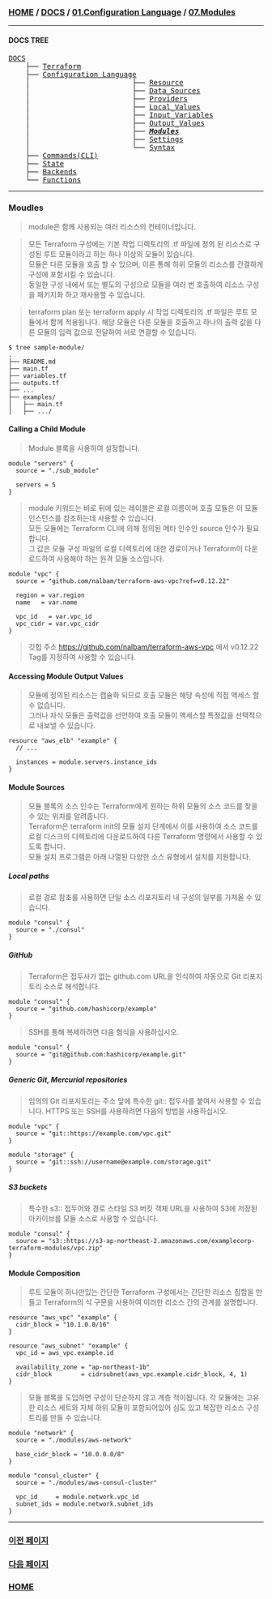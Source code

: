 ### [HOME](https://github.com/MZCMSC/Terraform/blob/main/README.md) / [DOCS](https://github.com/MZCMSC/Terraform/blob/main/DOCS/README.md) / [01.Configuration Language](https://github.com/MZCMSC/Terraform/blob/main/DOCS/01_Configuration_Language/README.md) / [07.Modules](https://github.com/MZCMSC/Terraform/blob/main/DOCS/01_Configuration_Language/07_Modules/README.md)

---

#### DOCS TREE

<pre>
<a href = "https://github.com/MZCMSC/Terraform/blob/main/DOCS/README.md">DOCS</a>
    ├── <a href = "https://github.com/MZCMSC/Terraform/blob/main/DOCS/00_Terraform/README.md">Terraform</a>
    ├── <a href = "https://github.com/MZCMSC/Terraform/blob/main/DOCS/01_Configuration_Language/README.md">Configuration Language</a>
    │                        ├── <a href = "https://github.com/MZCMSC/Terraform/blob/main/DOCS/01_Configuration_Language/01_Resource/README.md">Resource</a>
    │                        ├── <a href = "https://github.com/MZCMSC/Terraform/blob/main/DOCS/01_Configuration_Language/02_Data_Sources/README.md">Data_Sources</a>
    │                        ├── <a href = "https://github.com/MZCMSC/Terraform/blob/main/DOCS/01_Configuration_Language/03_Providers/README.md">Providers</a>
    │                        ├── <a href = "https://github.com/MZCMSC/Terraform/blob/main/DOCS/01_Configuration_Language/04_Local_Values/README.md">Local_Values</a>
    │                        ├── <a href = "https://github.com/MZCMSC/Terraform/blob/main/DOCS/01_Configuration_Language/05_Input_Variables/README.md">Input_Variables</a>
    │                        ├── <a href = "https://github.com/MZCMSC/Terraform/blob/main/DOCS/01_Configuration_Language/06_Output_Values/README.md">Output_Values</a>
    │                        ├── <a href = "https://github.com/MZCMSC/Terraform/blob/main/DOCS/01_Configuration_Language/07_Modules/README.md"><i><b>Modules</b></i></a>
    │                        ├── <a href = "https://github.com/MZCMSC/Terraform/blob/main/DOCS/01_Configuration_Language/08_Settings/README.md">Settings</a>
    │                        └── <a href = "https://github.com/MZCMSC/Terraform/blob/main/DOCS/01_Configuration_Language/09_Syntax/README.md">Syntax</a>  
    ├── <a href ="https://github.com/MZCMSC/Terraform/blob/main/DOCS/02_Commands(CLI)/README.md">Commands(CLI)</a>
    ├── <a href = "https://github.com/MZCMSC/Terraform/blob/main/DOCS/03_State/README.md">State</a>
    ├── <a href = "https://github.com/MZCMSC/Terraform/blob/main/DOCS/04_Backends/README.md">Backends</a>
    └── <a href = "https://github.com/MZCMSC/Terraform/blob/main/DOCS/05_Functions/README.md">Functions</a>  
</pre>

---

### Moudles

> module은 함께 사용되는 여러 리소스의 컨테이너입니다.

> 모든 Terraform 구성에는 기본 작업 디렉토리의 .tf 파일에 정의 된 리소스로 구성된 루트 모듈이라고 하는 하나 이상의 모듈이 있습니다.  
> 모듈은 다른 모듈을 호출 할 수 있으며, 이른 통해 하위 모듈의 리소스를 간결하게 구성에 포함시킬 수 있습니다.  
> 동일한 구성 내에서 또는 별도의 구성으로 모듈을 여러 번 호출하여 리소스 구성을 패키지화 하고 재사용할 수 있습니다.

> terraform plan 또는 terraform apply 시 작업 디렉토리의 .tf 파일은 루트 모듈에서 함께 적용됩니다. 해당 모듈은 다른 모듈을 호출하고 하나의 출력 값을 다른 모듈의 입력 값으로 전달하여 서로 연결할 수 있습니다.

```
$ tree sample-module/
.
├── README.md
├── main.tf
├── variables.tf
├── outputs.tf
├── ...
├── examples/
│   ├── main.tf
│   ├── .../
```

#### Calling a Child Module

> Module 블록을 사용하여 설정합니다.

```hcl
module "servers" {
  source = "./sub_module"

  servers = 5
}
```

> module 키워드는 바로 뒤에 있는 레이블은 로컬 이름이며 호출 모듈은 이 모듈 인스턴스를 참조하는데 사용할 수 있습니다.  
> 모든 모듈에는 Terraform CLI에 의해 정의된 메타 인수인 source 인수가 필요합니다.  
>  그 값은 모듈 구성 파일의 로컬 디렉토리에 대한 경로이거나 Terraform이 다운로드하여 사용해야 하는 원격 모듈 소스입니다.

```hcl
module "vpc" {
  source = "github.com/nalbam/terraform-aws-vpc?ref=v0.12.22"

  region = var.region
  name   = var.name

  vpc_id   = var.vpc_id
  vpc_cidr = var.vpc_cidr
}
```

> 깃헙 주소 https://github.com/nalbam/terraform-aws-vpc 에서 v0.12.22 Tag를 지정하여 사용할 수 있습니다.

#### Accessing Module Output Values

> 모듈에 정의된 리소스는 캡슐화 되므로 호출 모듈은 해당 속성에 직접 액세스 할 수 없습니다.  
> 그러나 자식 모듈은 출력값을 선언하여 호출 모듈이 액세스할 특정값을 선택적으로 내보낼 수 있습니다.

```hcl
resource "aws_elb" "example" {
  // ...

  instances = module.servers.instance_ids
}
```

#### Module Sources

> 모듈 블록의 소스 인수는 Terraform에게 원하는 하위 모듈의 소스 코드를 찾을 수 있는 위치를 알려줍니다.  
> Terraform은 terraform init의 모듈 설치 단계에서 이를 사용하여 소스 코드를 로컬 디스크의 디렉토리에 다운로드하여 다른 Terraform 명령에서 사용할 수 있도록 합니다.  
> 모듈 설치 프로그램은 아래 나열된 다양한 소스 유형에서 설치를 지원합니다.

##### Local paths

> 로컬 경로 참조를 사용하면 단일 소스 리포지토리 내 구성의 일부를 가져올 수 있습니다.

```hcl
module "consul" {
  source = "./consul"
}
```

##### GitHub

> Terraform은 접두사가 없는 github.com URL을 인식하여 자동으로 Git 리포지토리 소스로 해석합니다.

```hcl
module "consul" {
  source = "github.com/hashicorp/example"
}
```

> SSH를 통해 복제하려면 다음 형식을 사용하십시오.

```hcl
module "consul" {
  source = "git@github.com:hashicorp/example.git"
}
```

##### Generic Git, Mercurial repositories

> 임의의 Git 리포지토리는 주소 앞에 특수한 git:: 접두사를 붙여서 사용할 수 있습니다. HTTPS 또는 SSH를 사용하려면 다음의 방법을 사용하십시오.

```hcl
module "vpc" {
  source = "git::https://example.com/vpc.git"
}

module "storage" {
  source = "git::ssh://username@example.com/storage.git"
}
```

##### S3 buckets

> 특수한 s3:: 접두어와 경로 스타일 S3 버킷 객체 URL을 사용하여 S3에 저장된 아카이브를 모듈 소스로 사용할 수 있습니다.

```hcl
module "consul" {
  source = "s3::https://s3-ap-northeast-2.amazonaws.com/examplecorp-terraform-modules/vpc.zip"
}
```

#### Module Composition

> 루트 모듈이 하나만있는 간단한 Terraform 구성에서는 간단한 리소스 집합을 만들고 Terraform의 식 구문을 사용하여 이러한 리소스 간의 관계를 설명합니다.

```hcl
resource "aws_vpc" "example" {
  cidr_block = "10.1.0.0/16"
}

resource "aws_subnet" "example" {
  vpc_id = aws_vpc.example.id

  availability_zone = "ap-northeast-1b"
  cidr_block        = cidrsubnet(aws_vpc.example.cidr_block, 4, 1)
}
```

> 모듈 블록을 도입하면 구성이 단순하지 않고 계층 적이됩니다. 각 모듈에는 고유 한 리소스 세트와 자체 하위 모듈이 포함되어있어 심도 있고 복잡한 리소스 구성 트리를 만들 수 있습니다.

```hcl
module "network" {
  source = "./modules/aws-network"

  base_cidr_block = "10.0.0.0/8"
}

module "consul_cluster" {
  source = "./modules/aws-consul-cluster"

  vpc_id     = module.network.vpc_id
  subnet_ids = module.network.subnet_ids
}
```

---

### [이전 페이지](https://github.com/MZCMSC/Terraform/blob/main/DOCS/01_Configuration_Language/06_Data_Sources/README.md)

### [다음 페이지](https://github.com/MZCMSC/Terraform/blob/main/DOCS/01_Configuration_Language/08_Settings/README.md)

### [HOME](https://github.com/MZCMSC/Terraform/blob/main/README.md)
